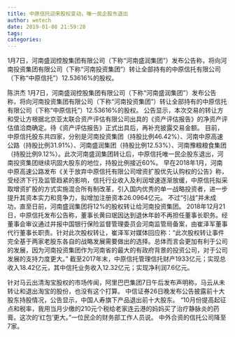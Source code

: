 ```yaml
---
title: 中原信托迎来股权变动，唯一民企股东退出
author: wetech
date: 2019-01-08 21:59:28
tags: 
categories: 
---
```

1月7日，河南盛润控股集团有限公司（下称“河南盛润集团”）发布公告称，将向河南投资集团有限公司（下称“河南投资集团”）转让全部持有的中原信托有限公司（下称“中原信托”）12.53616%的股权。
<!-- more -->
陈洪杰
1月7日，河南盛润控股集团有限公司（下称“河南盛润集团”）发布公告称，将向河南投资集团有限公司（下称“河南投资集团”）转让全部持有的中原信托有限公司（下称“中原信托”）12.53616%的股权。
公告显示，本次交易的转让方和受让方根据北京亚太联合资产评估有限公司出具的《资产评估报告》的净资产评估值洽商确定。待《资产评估报告》正式出具后，再补充披露交易金额。
目前，中原信托股东共四家，分别是河南投资集团（持股比例46.42%）、河南中原高速公路（持股比例31.91%）、河南盛润集团（持股比例12.53%）、河南豫粮粮食集团（持股比例9.12%）。此次河南盛润集团转让后，中原信托唯一民企股东退出，河南投资集团继续巩固大股东的地位，持股比例接近60%。
早在2018年1月，河南中原高速公路发布《关于放弃中原信托有限公司增资扩股优先认购权的公告》称，受经济下行及监管趋紧的影响，信托行业收入及利润增速逐渐放缓，中原信托拟采取增资扩股的方式实施混合所有制改革，引入国内优秀的单一战略投资者，进一步提升其资本实力和竞争力，拟增加注册资本26.0964亿元。
不过“引战”并未成功，直至日前，河南盛润集团将12%的股权转让给河南投资集团。
2018年12月21日，中原信托发布公告称，董事长黄曰珉因达到退休年龄不再担任董事长职务。经董事会审议通过并报中国银行保险监督管理委员会河南监管局备案，由崔泽军董事代行董事长职责。针对此次股权转让，崔泽军对媒体回应称：“此次股权转让事件完全基于两家老股东各自的战略发展需要做出的选择。总体而言会更加有利于公司的发展，因为河南投资集团作为河南省的最大的有政府背景的投资公司，对于公司发展的支持力度更大。”
截至2017年末，中原信托管理信托财产1933亿元；实现总收入18.42亿元，其中信托业务收入12.32亿元；实现净利润7.6亿元。
 
 
针对马云出清淘宝股权的市场传闻，阿里巴巴集团7日午后发布声明称，马云从未转让和退出淘宝的股份，也没有这个打算。
中信证券26日晚发布公告披露前十大股东持股情况，公告显示，中国人寿旗下产品退出前十大股东。
“10月份提高起征点和税率，我用当月少缴的210元个税给老家连云港的妈妈买了治疗静脉炎的药膏。这次的‘红包’更大。”一位民企的财务部工作人员说。
中外合资的信托公司降至7家。

